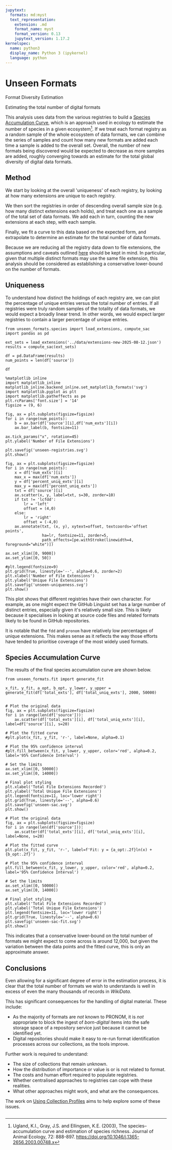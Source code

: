```yaml
---
jupytext:
  formats: md:myst
  text_representation:
    extension: .md
    format_name: myst
    format_version: 0.13
    jupytext_version: 1.17.2
kernelspec:
  name: python3
  display_name: Python 3 (ipykernel)
  language: python
---
```


# Unseen Formats

Format Diversity Estimation

Estimating the total number of digital formats

This analysis uses data from the various registries to build a [Species Accumulation Curve](https://en.wikipedia.org/wiki/Species_discovery_curve), which is an approach used in ecology to estimate the number of species in a given ecosystem[^1]. If we treat each format registry as a random sample of the whole ecosystem of data formats, we can combine the series of samples and count how many new formats are added each time a sample is added to the overall set. Overall, the number of new formats being discovered would be expected to decrease as more samples are added, roughly converging towards an estimate for the total global diversity of digital data formats.

[^1]: Ugland, K.I., Gray, J.S. and Ellingsen, K.E. (2003), The species–accumulation curve and estimation of species richness. Journal of Animal Ecology, 72: 888-897. <https://doi.org/10.1046/j.1365-2656.2003.00748.x>


## Method

We start by looking at the overall 'uniqueness' of each registry, by looking at how many extensions are unique to each registry.

We then sort the registries in order of descending overall sample size (e.g. how many distinct extensions each holds), and treat each one as a sample of the total set of data formats.  We add each in turn, counting the new extensions at each step, with each sample.

Finally, we fit a curve to this data based on the expected form, and extrapolate to determine an estimate for the total number of data formats.

Because we are reducing all the registry data down to file extensions, the assumptions and caveats outlined [here](https://www.digipres.org/workbench/formats/#file-extensions) should be kept in mind.  In particular, given that multiple distinct formats may use the same file extension, this analysis should be considered as establishing a conservative lower-bound on the number of formats.

## Uniqueness

To understand how distinct the holdings of each registry are, we can plot the percentage of unique entries versus the total number of entries.  If all registries were truly random samples of the totality of data formats, we would expect a broadly linear trend. In other words, we would expect larger registries to contain a larger percentage of unique entries.

```{code-cell} ipython3
from unseen_formats.species import load_extensions, compute_sac
import pandas as pd

ext_sets = load_extensions('../data/extensions-new-2025-08-12.json')
results = compute_sac(ext_sets)

df = pd.DataFrame(results)
num_points = len(df['source'])

df
```

```{code-cell} ipython3
%matplotlib inline
import matplotlib_inline
matplotlib_inline.backend_inline.set_matplotlib_formats('svg')
import matplotlib.pyplot as plt
import matplotlib.patheffects as pe
plt.rcParams['font.size'] = '14'
figsize = (9, 6)

fig, ax = plt.subplots(figsize=figsize)
for i in range(num_points):
    b = ax.bar(df['source'][i],df['num_exts'][i])
    ax.bar_label(b, fontsize=11)

ax.tick_params("x", rotation=45)
plt.ylabel('Number of File Extensions')

plt.savefig('unseen-registries.svg')
plt.show()
```

```{code-cell} ipython3
fig, ax = plt.subplots(figsize=figsize)
for i in range(num_points):
    x = df['num_exts'][i]
    max_x = max(df['num_exts'])
    y = df['percent_uniq_exts'][i]
    max_y = max(df['percent_uniq_exts'])
    txt = df['source'][i]
    ax.scatter(x, y, label=txt, s=30, zorder=10)
    if txt != 'lcfdd':
        lr = 'left'
        offset = (4,0)
    else:
        lr = 'right'
        offset = (-4,0)
    ax.annotate(txt, (x, y), xytext=offset, textcoords='offset points', 
                ha=lr, fontsize=11, zorder=5,
                path_effects=[pe.withStroke(linewidth=4, foreground="white")])
    
ax.set_xlim([0, 9000])
ax.set_ylim([0, 50])

#plt.legend(fontsize=9)
plt.grid(True, linestyle='--', alpha=0.6, zorder=2)
plt.xlabel('Number of File Extensions')
plt.ylabel('Unique File Extensions')
plt.savefig('unseen-uniqueness.svg')
plt.show()
```

This plot shows that different registries have their own character. For example, as one might expect the GitHub Linguist set has a large number of distinct entries, especially given it's relatively small size. This is likely because it specialises in looking at source code files and related formats likely to be found in GitHub repositories.

It is notable that the `fdd` and `pronom` have relatively low percentages of unique extensions. This makes sense as it reflects the way those efforts have tended to prioritise coverage of the most widely used formats.


## Species Accumulation Curve

The results of the final species accumulation curve are shown below.

```{code-cell} ipython3
from unseen_formats.fit import generate_fit

x_fit, y_fit, a_opt, b_opt, y_lower, y_upper = generate_fit(df['total_exts'], df['total_uniq_exts'], 2000, 50000)


# Plot the original data
fig, ax = plt.subplots(figsize=figsize)
for i in range(len(df['source'])):
    ax.scatter(df['total_exts'][i], df['total_uniq_exts'][i], label=df['source'][i], s=20)

# Plot the fitted curve
#plt.plot(x_fit, y_fit, 'r-', label=None, alpha=0.1)

# Plot the 95% confidence interval
#plt.fill_between(x_fit, y_lower, y_upper, color='red', alpha=0.2, label='95% Confidence Interval')

# Set the limits
ax.set_xlim([0, 50000])
ax.set_ylim([0, 14000])

# Final plot styling
plt.xlabel('Total File Extensions Recorded')
plt.ylabel('Total Unique File Extensions')
plt.legend(fontsize=11, loc='lower right')
plt.grid(True, linestyle='--', alpha=0.6)
plt.savefig('unseen-sac.svg')
plt.show()
```

```{code-cell} ipython3
# Plot the original data
fig, ax = plt.subplots(figsize=figsize)
for i in range(len(df['source'])):
    ax.scatter(df['total_exts'][i], df['total_uniq_exts'][i], label=None, s=20)

# Plot the fitted curve
plt.plot(x_fit, y_fit, 'r-', label=f'Fit: y = {a_opt:.2f}ln(x) + {b_opt:.2f}')

# Plot the 95% confidence interval
plt.fill_between(x_fit, y_lower, y_upper, color='red', alpha=0.2, label='95% Confidence Interval')

# Set the limits
ax.set_xlim([0, 50000])
ax.set_ylim([0, 14000])

# Final plot styling
plt.xlabel('Total File Extensions Recorded')
plt.ylabel('Total Unique File Extensions')
plt.legend(fontsize=11, loc='lower right')
plt.grid(True, linestyle='--', alpha=0.6)
plt.savefig('unseen-sac-fit.svg')
plt.show()
```

This indicates that a conservative lower-bound on the total number of formats we might expect to come across is around 12,000, but given the variation between the data points and the fitted curve, this is only an approximate answer.

## Conclusions

Even allowing for a significant degree of error in the estimation process, it is clear that the total number of formats we wish to understands is well in excess of even the many thousands of records in _WikiData_.

This has significant consequences for the handling of digital material. These include:

- As the majority of formats are _not_ known to PRONOM, it is _not_ appropriate to block the ingest of _born-digital_ items into the safe storage space of a repository service just because it cannot be identified yet.
- Digital repositories should make it easy to re-run format identification processes across our collections, as the tools improve.

Further work is required to understand:

- The size of collections that remain unknown.
- How the distribution of importance or value is or is not related to format.
- The costs and human effort required to populate registries.
- Whether centralised approaches to registries can cope with these realities.
- What other approaches might work, and what are the consequences.

The work on [Using Collection Profiles](https://www.digipres.org/workbench/formats/profiles) aims to help explore some of these issues.

```{code-cell} ipython3

```
